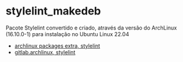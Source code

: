 # stylelint_makedeb

Pacote Stylelint convertido e criado, através da versão do ArchLinux (16.10.0-1) para instalação no Ubuntu Linux 22.04

- [archlinux packages extra, stylelint](https://archlinux.org/packages/extra/any/stylelint/)   
- [gitlab.archlinux, stylelint](https://gitlab.archlinux.org/archlinux/packaging/packages/stylelint)  
